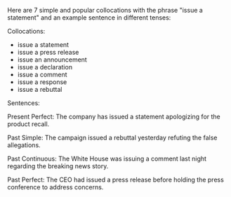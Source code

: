 Here are 7 simple and popular collocations with the phrase "issue a statement" and an example sentence in different tenses:

Collocations:

- issue a statement 
- issue a press release
- issue an announcement 
- issue a declaration
- issue a comment
- issue a response
- issue a rebuttal

Sentences:

Present Perfect: 
The company has issued a statement apologizing for the product recall.

Past Simple:
The campaign issued a rebuttal yesterday refuting the false allegations.  

Past Continuous:
The White House was issuing a comment last night regarding the breaking news story.

Past Perfect: 
The CEO had issued a press release before holding the press conference to address concerns.